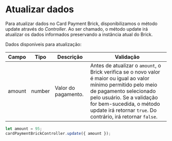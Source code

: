# Atualizar dados

Para atualizar dados no Card Payment Brick, disponibilizamos o método update através do _Controller_. Ao ser chamado, o método update irá atualizar os dados informados preservando a instância atual do Brick.

Dados disponíveis para atualização:

| Campo | Tipo | Descrição | Validação |
| --- | --- | --- | --- |
| amount | number | Valor do pagamento. | Antes de atualizar o `amount`, o Brick verifica se o novo valor é maior ou igual ao valor mínimo permitido pelo meio de pagamento selecionado pelo usuário. Se a validação for bem-sucedida, o método update irá retornar `true`. Do contrário, irá retornar `false`. |

```javascript
let amount = 95;
cardPaymentBrickController.update({ amount });
```